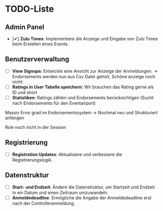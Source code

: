 # TODO-Liste

## Admin Panel
- [✔] **Zulu Times**: Implementiere die Anzeige und Eingabe von Zulu Times beim Erstellen eines Events.

## Benutzerverwaltung
- [ ] **View Signups**: Entwickle eine Ansicht zur Anzeige der Anmeldungen. -> Endorsements werden nun aus Csv Datei geholt, Schöne anzeige noch nicht.
- [ ] **Ratings in User Tabelle speichern**: Wir brauchen das Rating gerne als ID und short
- [ ] **Statistiken**: Ratings zählen und Endorsements berücksichtigen (Sucht nach Endorsements für den Eventairport)

Massiv Error grad im Endorsementssystem  -> Nochmal neu und Strukturiert anfangen

Role noch nicht in der Session


## Registrierung
- [ ] **Registration Updates**: Aktualisiere und verbessere die Registrierungslogik.

## Datenstruktur
- [ ] **Start- und Endzeit**: Ändere die Datenstruktur, um Startzeit und Endzeit in ein Datum und einen Zeitraum umzuwandeln.
- [ ] **Anmeldedeadline**: Ermögliche die Angabe der Anmeldedeadline erst nach der Controlleranmeldung.
